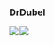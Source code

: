 ### DrDubel

<img align="left" src="https://github-readme-stats.vercel.app/api?username=drdubel&count_private=true&line_height=21&show_icons=true&hide_border=true&theme=dracula"/>
<img align="left" src="https://github-readme-stats.vercel.app/api/top-langs/?username=drdubel&layout=compact&count_private=true&card_width=250&hide_border=true&theme=dracula&langs_count=200"/>
